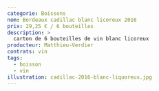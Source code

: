 ```yaml
---
categorie: Boissons
nom: Bordeaux cadillac blanc licoreux 2016
prix: 29,25 € / 6 bouteilles
description: >
  carton de 6 bouteilles de vin blanc licoreux
producteur: Matthieu-Verdier
contrats: vin
tags: 
  - boisson
  - vin
illustration: cadillac-2016-blanc-liquoreux.jpg
---
```



